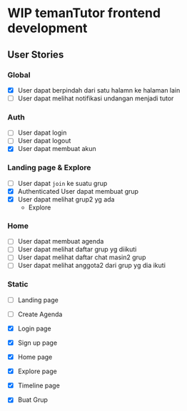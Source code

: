 # WIP temanTutor frontend development

## User Stories
### Global
- [x] User dapat berpindah dari satu halamn ke halaman lain
- [ ] User dapat melihat notifikasi undangan menjadi tutor

### Auth
- [ ] User dapat login
- [ ] User dapat logout
- [x] User dapat membuat akun

### Landing page & Explore
- [ ] User dapat `join` ke suatu grup
- [x] Authenticated User dapat membuat grup 
- [x] User dapat melihat grup2 yg ada
    - Explore

### Home
- [ ] User dapat membuat agenda
- [ ] User dapat melihat daftar grup yg diikuti
- [ ] User dapat melihat daftar chat masin2 grup
- [ ] User dapat melihat anggota2 dari grup yg dia ikuti

### Static
- [ ] Landing page
- [ ] Create Agenda
- [x] Login page
- [x] Sign up page
- [x] Home page
- [X] Explore page
- [x] Timeline page
- [x] Buat Grup

